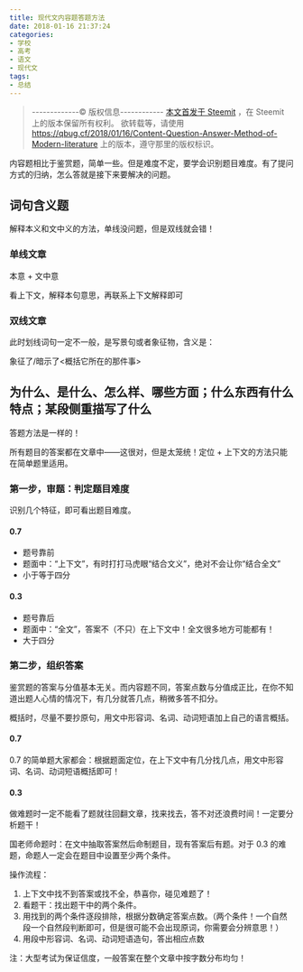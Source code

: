 ```yaml
---
title: 现代文内容题答题方法
date: 2018-01-16 21:37:24
categories:
- 学校
- 高考
- 语文
- 现代文
tags:
- 总结
---
```


> -------------© 版权信息------------
> [本文首发于 Steemit](https://steemit.com/cn/@quantum-bug/Content-Question-Answer-Method-of-Modern-Iiterature) ，在 Steemit 上的版本保留所有权利。
> 欲转载等，请使用 https://qbug.cf/2018/01/16/Content-Question-Answer-Method-of-Modern-Iiterature 上的版本，遵守那里的版权标识。

内容题相比于鉴赏题，简单一些。但是难度不定，要学会识别题目难度。有了提问方式的归纳，怎么答就是接下来要解决的问题。

<!-- more -->

## 词句含义题

解释本义和文中义的方法，单线没问题，但是双线就会错！

### 单线文章

本意 + 文中意

看上下文，解释本句意思，再联系上下文解释即可

### 双线文章

此时划线词句一定不一般，是写景句或者象征物，含义是：

象征了/暗示了<概括它所在的那件事>

## 为什么、是什么、怎么样、哪些方面；什么东西有什么特点；某段侧重描写了什么

答题方法是一样的！

所有题目的答案都在文章中——这很对，但是太笼统！定位 + 上下文的方法只能在简单题里适用。

### 第一步，审题：判定题目难度

识别几个特征，即可看出题目难度。

#### 0.7

- 题号靠前
- 题面中：“上下文”，有时打打马虎眼“结合文义”，绝对不会让你“结合全文”
- 小于等于四分

#### 0.3

- 题号靠后
- 题面中：“全文”，答案不（不只）在上下文中！全文很多地方可能都有！
- 大于四分

### 第二步，组织答案

鉴赏题的答案与分值基本无关。而内容题不同，答案点数与分值成正比，在你不知道出题人心情的情况下，有几分就答几点，稍微多答不扣分。

概括时，尽量不要抄原句，用文中形容词、名词、动词短语加上自己的语言概括。

#### 0.7

0.7 的简单题大家都会：根据题面定位，在上下文中有几分找几点，用文中形容词、名词、动词短语概括即可！

#### 0.3

做难题时一定不能看了题就往回翻文章，找来找去，答不对还浪费时间！一定要分析题干！

国老师命题时：在文中抽取答案然后命制题目，现有答案后有题。对于 0.3 的难题，命题人一定会在题目中设置至少两个条件。

操作流程：

1. 上下文中找不到答案或找不全，恭喜你，碰见难题了！
2. 看题干：找出题干中的两个条件。
3. 用找到的两个条件逐段排除，根据分数确定答案点数。（两个条件！一个自然段一个自然段判断即可，但是很可能不会出现原词，你需要会分辨意思！）
4. 用段中形容词、名词、动词短语造句，答出相应点数

注：大型考试为保证信度，一般答案在整个文章中按字数分布均匀！
